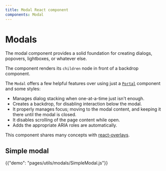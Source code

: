 ```yaml
---
title: Modal React component
components: Modal
---
```


# Modals

<p class="description">The modal component provides a solid foundation for creating dialogs, popovers, lightboxes, or whatever else.</p>

The component renders its `children` node in front of a backdrop component.

The `Modal` offers a few helpful features over using just a [`Portal`](/utils/portal)
component and some styles:
- Manages dialog stacking when one-at-a-time just isn't enough.
- Creates a backdrop, for disabling interaction below the modal.
- It properly manages focus; moving to the modal content,
  and keeping it there until the modal is closed.
- It disables scrolling of the page content while open.
- Adds the appropriate ARIA roles are automatically.

This component shares many concepts with [react-overlays](https://react-bootstrap.github.io/react-overlays/#modals).

## Simple modal

{{"demo": "pages/utils/modals/SimpleModal.js"}}
